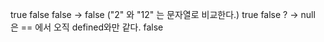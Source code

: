 true
false
false -> false ("2" 와 "12" 는 문자열로 비교한다.)
true
false
? -> null 은 == 에서 오직 defined와만 같다.
false